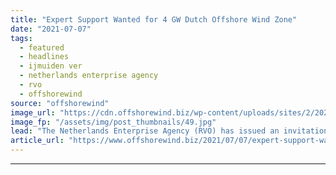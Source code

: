 ```yaml
---
title: "Expert Support Wanted for 4 GW Dutch Offshore Wind Zone"
date: "2021-07-07"
tags: 
  - featured
  - headlines
  - ijmuiden ver
  - netherlands enterprise agency
  - rvo
  - offshorewind
source: "offshorewind"
image_url: "https://cdn.offshorewind.biz/wp-content/uploads/sites/2/2021/02/04090008/TenneT-Issues-IJmuiden-Ver-Geotechnical-Soil-Investigation-Call.jpg"
image_fp: "/assets/img/post_thumbnails/49.jpg"
lead: "The Netherlands Enterprise Agency (RVO) has issued an invitation to tender seeking experts to"
article_url: "https://www.offshorewind.biz/2021/07/07/expert-support-wanted-for-4-gw-dutch-offshore-wind-zone/"
---
```


---
